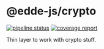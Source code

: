 # @edde-js/crypto

[![pipeline status](https://git.x32.cz/edde-js/crypto/badges/master/pipeline.svg)](https://git.x32.cz/edde-js/crypto/commits/master)
[![coverage report](https://git.x32.cz/edde-js/crypto/badges/master/coverage.svg)](https://git.x32.cz/edde-js/crypto/commits/master)

Thin layer to work with crypto stuff.

